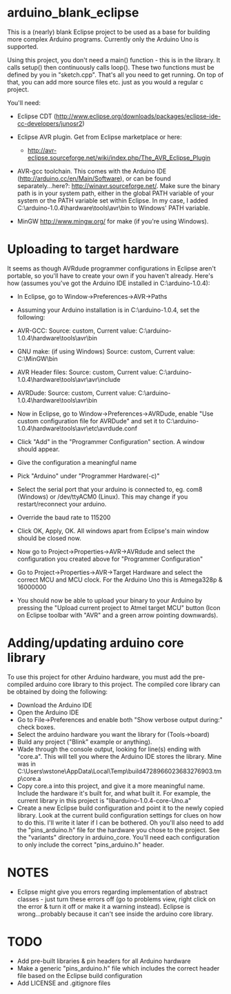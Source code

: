 arduino_blank_eclipse
=====================

This is a (nearly) blank Eclipse project to be used as a base for building more complex
Arduino programs. Currently only the Arduino Uno is supported.

Using this project, you don't need a main() function - this is in the library. It calls
setup() then continuously calls loop(). These two functions must be defined by you in 
"sketch.cpp". That's all you need to get running. On top of that, you can add more source
files etc. just as you would a regular c project.

You'll need:

- Eclipse CDT (http://www.eclipse.org/downloads/packages/eclipse-ide-cc-developers/junosr2)

- Eclipse AVR plugin. Get from Eclipse marketplace or here:
 
    - http://avr-eclipse.sourceforge.net/wiki/index.php/The_AVR_Eclipse_Plugin
 
- AVR-gcc toolchain. This comes with the Arduino IDE (http://arduino.cc/en/Main/Software), 
  or can be found separately...here?: http://winavr.sourceforge.net/. Make sure the binary 
  path is in your system path, either in the global PATH variable of your system or the PATH 
  variable set within Eclipse. In my case, I added C:\arduino-1.0.4\hardware\tools\avr\bin 
  to Windows' PATH variable.
   
- MinGW  http://www.mingw.org/ for make (if you're using Windows).

Uploading to target hardware
============================

It seems as though AVRdude programmer configurations in Eclipse aren't portable, so 
you'll have to create your own if you haven't already. Here's how (assumes you've got the Arduino 
IDE installed in C:\arduino-1.0.4):

- In Eclipse, go to Window->Preferences->AVR->Paths
- Assuming your Arduino installation is in C:\arduino-1.0.4\, set the following:
 - AVR-GCC: Source: custom, Current value: C:\arduino-1.0.4\hardware\tools\avr\bin
 - GNU make: (if using Windows) Source: custom, Current value: C:\MinGW\bin
 - AVR Header files: Source: custom, Current value: C:\arduino-1.0.4\hardware\tools\avr\avr\include
 - AVRDude: Source: custom, Current value: C:\arduino-1.0.4\hardware\tools\avr\bin

- Now in Eclipse, go to Window->Preferences->AVRDude, enable 
  "Use custom configuration file for AVRDude" and set it to 
  C:\arduino-1.0.4\hardware\tools\avr\etc\avrdude.conf
  
- Click "Add" in the "Programmer Configuration" section. A window should appear.
- Give the configuration a meaningful name
- Pick "Arduino" under "Programmer Hardware(-c)"
- Select the serial port that your arduino is connected to, eg. com8 (Windows) or 
  /dev/ttyACM0 (Linux). This may change if you restart/reconnect your arduino.
- Override the baud rate to 115200
- Click OK, Apply, OK. All windows apart from Eclipse's main window should be closed now.
- Now go to Project->Properties->AVR->AVRdude and select the configuration you created
  above for "Programmer Configuration"
- Go to Project->Properties->AVR->Target Hardware and select the correct MCU and 
  MCU clock. For the Arduino Uno this is Atmega328p & 16000000
- You should now be able to upload your binary to your Arduino by pressing the "Upload
  current project to Atmel target MCU" button (Icon on Eclipse toolbar with "AVR" and a 
  green arrow pointing downwards).



Adding/updating arduino core library
====================================

To use this project for other Arduino hardware, you must add the pre-compiled arduino core
library to this project. The compiled core library can be obtained by doing the following:

- Download the Arduino IDE
- Open the Arduino IDE
- Go to File->Preferences and enable both "Show verbose output during:" check boxes.
- Select the arduino hardware you want the library for (Tools->board)
- Build any project ("Blink" example or anything).
- Wade through the console output, looking for line(s) ending with "core.a". This will tell you
  where the Arduino IDE stores the library. Mine was in 
  C:\Users\wstone\AppData\Local\Temp\build4728966023683276903.tmp\core.a
- Copy core.a into this project, and give it a more meaningful name. Include the hardware it's 
  built for, and what built it. For example, the current library in this project is
  "libarduino-1.0.4-core-Uno.a"
- Create a new Eclipse build configuration and point it to the newly copied library. Look at the 
  current build configuration settings for clues on how to do this. I'll write it later if I can
  be bothered. Oh you'll also need to add the "pins_arduino.h" file for the hardware you chose
  to the project. See the "variants" directory in arduino_core. You'll need each configuration to
  only include the correct "pins_arduino.h" header.


NOTES
=====
- Eclipse might give you errors regarding implementation of abstract classes - just turn these
errors off (go to problems view, right click on the error & turn it off or make it a warning 
instead). Eclipse is wrong...probably because it can't see inside the arduino core library.
    
    
TODO
====

- Add pre-built libraries & pin headers for all Arduino hardware
- Make a generic "pins_arduino.h" file which includes the correct header file based on 
the Eclipse build configuration
- Add LICENSE and .gitignore files
